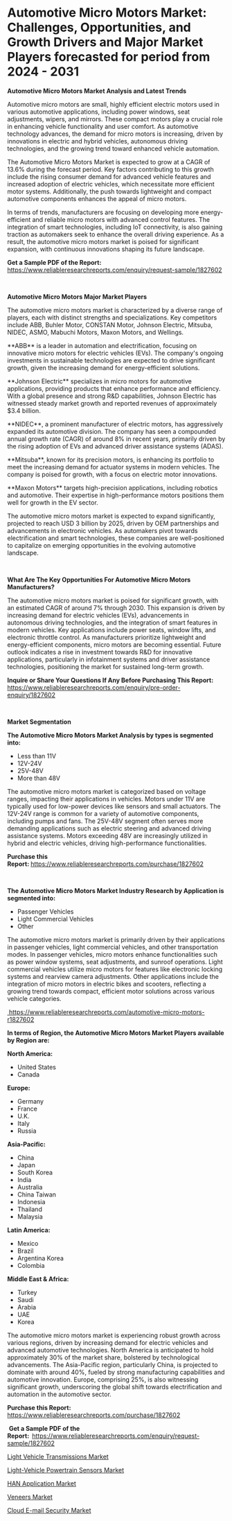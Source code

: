 <p><h1>Automotive Micro Motors Market: Challenges, Opportunities, and Growth Drivers and Major Market Players forecasted for period from 2024 - 2031</h1></p><p><strong>Automotive Micro Motors Market Analysis and Latest Trends</strong></p>
<p><p>Automotive micro motors are small, highly efficient electric motors used in various automotive applications, including power windows, seat adjustments, wipers, and mirrors. These compact motors play a crucial role in enhancing vehicle functionality and user comfort. As automotive technology advances, the demand for micro motors is increasing, driven by innovations in electric and hybrid vehicles, autonomous driving technologies, and the growing trend toward enhanced vehicle automation.</p><p>The Automotive Micro Motors Market is expected to grow at a CAGR of 13.6% during the forecast period. Key factors contributing to this growth include the rising consumer demand for advanced vehicle features and increased adoption of electric vehicles, which necessitate more efficient motor systems. Additionally, the push towards lightweight and compact automotive components enhances the appeal of micro motors. </p><p>In terms of trends, manufacturers are focusing on developing more energy-efficient and reliable micro motors with advanced control features. The integration of smart technologies, including IoT connectivity, is also gaining traction as automakers seek to enhance the overall driving experience. As a result, the automotive micro motors market is poised for significant expansion, with continuous innovations shaping its future landscape.</p></p>
<p><strong>Get a Sample PDF of the Report:&nbsp;</strong> <a href="https://www.reliableresearchreports.com/enquiry/request-sample/1827602?utm_campaign=40&utm_medium=2&utm_source=Github&utm_content=ia&utm_term=04112024&utm_id=automotive-micro-motors">https://www.reliableresearchreports.com/enquiry/request-sample/1827602</a></p>
<p>&nbsp;</p>
<p><strong>Automotive Micro Motors Major Market Players</strong></p>
<p><p>The automotive micro motors market is characterized by a diverse range of players, each with distinct strengths and specializations. Key competitors include ABB, Buhler Motor, CONSTAN Motor, Johnson Electric, Mitsuba, NIDEC, ASMO, Mabuchi Motors, Maxon Motors, and Wellings. </p><p>**ABB** is a leader in automation and electrification, focusing on innovative micro motors for electric vehicles (EVs). The company's ongoing investments in sustainable technologies are expected to drive significant growth, given the increasing demand for energy-efficient solutions. </p><p>**Johnson Electric** specializes in micro motors for automotive applications, providing products that enhance performance and efficiency. With a global presence and strong R&D capabilities, Johnson Electric has witnessed steady market growth and reported revenues of approximately $3.4 billion.</p><p>**NIDEC**, a prominent manufacturer of electric motors, has aggressively expanded its automotive division. The company has seen a compounded annual growth rate (CAGR) of around 8% in recent years, primarily driven by the rising adoption of EVs and advanced driver assistance systems (ADAS).</p><p>**Mitsuba**, known for its precision motors, is enhancing its portfolio to meet the increasing demand for actuator systems in modern vehicles. The company is poised for growth, with a focus on electric motor innovations.</p><p>**Maxon Motors** targets high-precision applications, including robotics and automotive. Their expertise in high-performance motors positions them well for growth in the EV sector.</p><p>The automotive micro motors market is expected to expand significantly, projected to reach USD 3 billion by 2025, driven by OEM partnerships and advancements in electronic vehicles. As automakers pivot towards electrification and smart technologies, these companies are well-positioned to capitalize on emerging opportunities in the evolving automotive landscape.</p></p>
<p>&nbsp;</p>
<p><strong>What Are The Key Opportunities For Automotive Micro Motors Manufacturers?</strong></p>
<p><p>The automotive micro motors market is poised for significant growth, with an estimated CAGR of around 7% through 2030. This expansion is driven by increasing demand for electric vehicles (EVs), advancements in autonomous driving technologies, and the integration of smart features in modern vehicles. Key applications include power seats, window lifts, and electronic throttle control. As manufacturers prioritize lightweight and energy-efficient components, micro motors are becoming essential. Future outlook indicates a rise in investment towards R&D for innovative applications, particularly in infotainment systems and driver assistance technologies, positioning the market for sustained long-term growth.</p></p>
<p><strong>Inquire or Share Your Questions If Any Before Purchasing This Report:</strong> <a href="https://www.reliableresearchreports.com/enquiry/pre-order-enquiry/1827602?utm_campaign=40&utm_medium=2&utm_source=Github&utm_content=ia&utm_term=04112024&utm_id=automotive-micro-motors">https://www.reliableresearchreports.com/enquiry/pre-order-enquiry/1827602</a></p>
<p>&nbsp;</p>
<p><strong>Market Segmentation</strong></p>
<p><strong>The Automotive Micro Motors Market Analysis by types is segmented into:</strong></p>
<p><ul><li>Less than 11V</li><li>12V-24V</li><li>25V-48V</li><li>More than 48V</li></ul></p>
<p><p>The automotive micro motors market is categorized based on voltage ranges, impacting their applications in vehicles. Motors under 11V are typically used for low-power devices like sensors and small actuators. The 12V-24V range is common for a variety of automotive components, including pumps and fans. The 25V-48V segment often serves more demanding applications such as electric steering and advanced driving assistance systems. Motors exceeding 48V are increasingly utilized in hybrid and electric vehicles, driving high-performance functionalities.</p></p>
<p><strong>Purchase this Report:&nbsp;</strong><a href="https://www.reliableresearchreports.com/purchase/1827602?utm_campaign=40&utm_medium=2&utm_source=Github&utm_content=ia&utm_term=04112024&utm_id=automotive-micro-motors">https://www.reliableresearchreports.com/purchase/1827602</a></p>
<p>&nbsp;</p>
<p><strong>The Automotive Micro Motors Market Industry Research by Application is segmented into:</strong></p>
<p><ul><li>Passenger Vehicles</li><li>Light Commercial Vehicles</li><li>Other</li></ul></p>
<p><p>The automotive micro motors market is primarily driven by their applications in passenger vehicles, light commercial vehicles, and other transportation modes. In passenger vehicles, micro motors enhance functionalities such as power window systems, seat adjustments, and sunroof operations. Light commercial vehicles utilize micro motors for features like electronic locking systems and rearview camera adjustments. Other applications include the integration of micro motors in electric bikes and scooters, reflecting a growing trend towards compact, efficient motor solutions across various vehicle categories.</p></p>
<p><a href="https://www.reliableresearchreports.com/automotive-micro-motors-r1827602?utm_campaign=40&utm_medium=2&utm_source=Github&utm_content=ia&utm_term=04112024&utm_id=automotive-micro-motors">&nbsp;https://www.reliableresearchreports.com/automotive-micro-motors-r1827602</a></p>
<p><strong>In terms of Region, the Automotive Micro Motors Market Players available by Region are:</strong></p>
<p>
    <p> <strong> North America: </strong>
        <ul>
            <li>United States</li>
            <li>Canada</li>
        </ul>
        </p> 
    <p> <strong> Europe: </strong>
        <ul>
            <li>Germany</li>
            <li>France</li>
            <li>U.K.</li>
            <li>Italy</li>
            <li>Russia</li>
        </ul>
        </p> 
    <p> <strong> Asia-Pacific: </strong>
        <ul>
            <li>China</li>
            <li>Japan</li>
            <li>South Korea</li>
            <li>India</li>
            <li>Australia</li>
            <li>China Taiwan</li>
            <li>Indonesia</li>
            <li>Thailand</li>
            <li>Malaysia</li>
        </ul>
        </p> 
    <p> <strong> Latin America: </strong>
        <ul>
            <li>Mexico</li>
            <li>Brazil</li>
            <li>Argentina Korea</li>
            <li>Colombia</li>
        </ul>
        </p> 
    <p> <strong> Middle East & Africa: </strong>
        <ul>
            <li>Turkey</li>
            <li>Saudi</li>
            <li>Arabia</li>
            <li>UAE</li>
            <li>Korea</li>
        </ul>
    </p>
    </p>
<p><p>The automotive micro motors market is experiencing robust growth across various regions, driven by increasing demand for electric vehicles and advanced automotive technologies. North America is anticipated to hold approximately 30% of the market share, bolstered by technological advancements. The Asia-Pacific region, particularly China, is projected to dominate with around 40%, fueled by strong manufacturing capabilities and automotive innovation. Europe, comprising 25%, is also witnessing significant growth, underscoring the global shift towards electrification and automation in the automotive sector.</p></p>
<p><strong>Purchase this Report: </strong><a href="https://www.reliableresearchreports.com/purchase/1827602?utm_campaign=40&utm_medium=2&utm_source=Github&utm_content=ia&utm_term=04112024&utm_id=automotive-micro-motors">https://www.reliableresearchreports.com/purchase/1827602</a></p>
<p>&nbsp;<strong>Get a Sample PDF of the Report:&nbsp;&nbsp;</strong><a href="https://www.reliableresearchreports.com/enquiry/request-sample/1827602?utm_campaign=40&utm_medium=2&utm_source=Github&utm_content=ia&utm_term=04112024&utm_id=automotive-micro-motors">https://www.reliableresearchreports.com/enquiry/request-sample/1827602</a></p>
<p><strong></strong></p>
<p><p><a href="https://github.com/darcy8m10dupre/Market-Research-Report-List-1/blob/main/light-vehicle-transmissions-market.md?utm_campaign=40&utm_medium=2&utm_source=Github&utm_content=ia&utm_term=04112024&utm_id=automotive-micro-motors">Light Vehicle Transmissions Market</a></p><p><a href="https://github.com/michaelhall412/Market-Research-Report-List-1/blob/main/light-vehicle-powertrain-sensors-market.md?utm_campaign=40&utm_medium=2&utm_source=Github&utm_content=ia&utm_term=04112024&utm_id=automotive-micro-motors">Light-Vehicle Powertrain Sensors Market</a></p><p><a href="https://www.linkedin.com/pulse/global-han-application-market-landscape-future-trends-strategic-2rvjf?utm_campaign=40&utm_medium=2&utm_source=Github&utm_content=ia&utm_term=04112024&utm_id=automotive-micro-motors">HAN Application Market</a></p><p><a href="https://issuu.com/reportprime-2/docs/veneers-market-size-2030.pptx_88967838fa09e0?utm_campaign=40&utm_medium=2&utm_source=Github&utm_content=ia&utm_term=04112024&utm_id=automotive-micro-motors">Veneers Market</a></p><p><a href="https://www.linkedin.com/pulse/cloud-e-mail-security-market-velocity-49-cagr-trajectory-dwpmf?utm_campaign=40&utm_medium=2&utm_source=Github&utm_content=ia&utm_term=04112024&utm_id=automotive-micro-motors">Cloud E-mail Security Market</a></p></p>